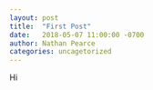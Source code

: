```yaml
---
layout: post
title:  "First Post"
date:   2018-05-07 11:00:00 -0700
author: Nathan Pearce
categories: uncagetorized
---
```


Hi
